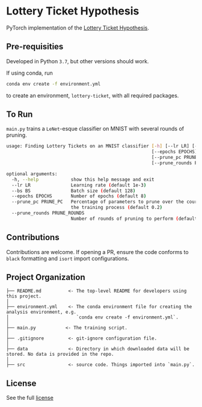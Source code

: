 # Lottery Ticket Hypothesis
PyTorch implementation of the [Lottery Ticket Hypothesis][lottery].

## Pre-requisities
Developed in Python `3.7`,
but other versions should work.

If using conda,
run
```bash
conda env create -f environment.yml
```
to create an environment,
`lottery-ticket`,
with all required packages.

## To Run
`main.py` trains a `LeNet`-esque classifier on MNIST
with several rounds of pruning.

```bash
usage: Finding Lottery Tickets on an MNIST classifier [-h] [--lr LR] [--bs BS]
                                                      [--epochs EPOCHS]
                                                      [--prune_pc PRUNE_PC]
                                                      [--prune_rounds PRUNE_ROUNDS]

optional arguments:
  -h, --help            show this help message and exit
  --lr LR               Learning rate (default 1e-3)
  --bs BS               Batch size (default 128)
  --epochs EPOCHS       Number of epochs (default 8)
  --prune_pc PRUNE_PC   Percentage of parameters to prune over the course of
                        the training process (default 0.2)
  --prune_rounds PRUNE_ROUNDS
                        Number of rounds of pruning to perform (default 5)

```

## Contributions
Contributions are welcome.
If opening a PR,
ensure the code conforms to `black` formatting
and `isort` import configurations.

## Project Organization

```
├── README.md          <- The top-level README for developers using this project.
│
├── environment.yml    <- The conda environment file for creating the analysis environment, e.g.
│                         `conda env create -f environment.yml`.
│
├── main.py           <- The training script.
│
├── .gitignore         <- git-ignore configuration file.
│
├── data               <- Directory in which downloaded data will be stored. No data is provided in the repo.
│
├── src                <- source code. Things imported into `main.py`.
```

## License
See the full [license](./LICENSE)


[lottery]: https://arxiv.org/abs/1803.03635
